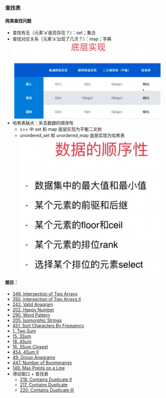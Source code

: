 ### 查找表

#### 两类查找问题
- 查找有无（元素'a'是否存在？）：set；集合
- 查找对应关系（元素'a'出现了几次？）：map；字典
![底层实现](底层实现.png)
- 哈希表缺点：失去数据的顺序性
    - c++ 中 set 和 map 底层实现为平衡二叉树
    - unordered_set 和 unordered_map 底层实现为哈希表
![数据顺序性](数据顺序性.png)

#### 题目：
- [349. Intersection of Two Arrays](https://leetcode.com/problems/intersection-of-two-arrays/description/)
- [350. Intersection of Two Arrays II](https://leetcode.com/problems/intersection-of-two-arrays-ii/description/)
- [242. Valid Anagram](https://leetcode.com/problems/valid-anagram/)
- [202. Happy Number](https://leetcode.com/problems/happy-number/)
- [290. Word Pattern](https://leetcode.com/problems/word-pattern/)
- [205. Isomorphic Strings](https://leetcode.com/problems/isomorphic-strings/)
- [451. Sort Characters By Frequency](https://leetcode.com/problems/sort-characters-by-frequency/)
- [1. Two Sum](https://leetcode.com/problems/two-sum/)
- [15. 3Sum](https://leetcode.com/problems/3sum/)
- [18. 4Sum](https://leetcode.com/problems/4sum/)
- [16. 3Sum Closest](https://leetcode.com/problems/3sum-closest/)
- [454. 4Sum II](https://leetcode.com/problems/4sum-ii/)
- [49. Group Anagrams](https://leetcode.com/problems/group-anagrams/)
- [447. Number of Boomerangs](https://leetcode.com/problems/number-of-boomerangs/)
- [149. Max Points on a Line](https://leetcode.com/problems/max-points-on-a-line/)
- 滑动窗口 + 查找表
    - [219. Contains Duplicate II](https://leetcode.com/problems/contains-duplicate-ii/)
    - [217. Contains Duplicate](https://leetcode.com/problems/contains-duplicate/)
    - [220. Contains Duplicate III](https://leetcode.com/problems/contains-duplicate-iii/)
